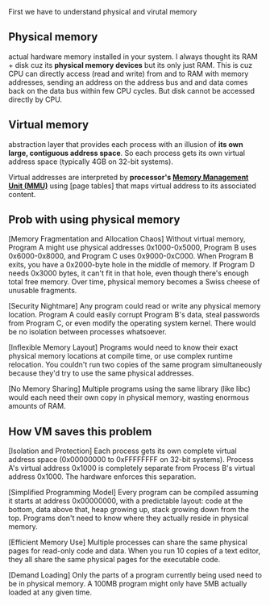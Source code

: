 First we have to understand physical and virutal memory

## Physical memory
actual hardware memory installed in your system. I always thought its RAM + disk cuz its **physical memory devices** but its only
just RAM. This is cuz CPU can directly access (read and write) from and to RAM with memory addresses, sending an address on the address bus and 
and data comes back on the data bus within few CPU cycles. But disk cannot be accessed directly by CPU.

## Virtual memory
abstraction layer that provides each process with an illusion of **its own large, contiguous address space**. So each process gets its own 
virtual address space (typically 4GB on 32-bit systems).

Virtual addresses are interpreted by **processor's [Memory Management Unit (MMU)](https://github.com/brian6484/CSKnowledge/blob/main/Operating%20System/Linux/Memory%20Management%20Unit%20(MMU).md)** using [page tables] that maps virtual address to its associated content.

## Prob with using physical memory
[Memory Fragmentation and Allocation Chaos]
Without virtual memory, Program A might use physical addresses 0x1000-0x5000, Program B uses 0x6000-0x8000, and Program C uses 0x9000-0xC000. When Program B exits, you have a 0x2000-byte hole in the middle of memory. If Program D needs 0x3000 bytes, it can't fit in that hole, even though there's enough total free memory. Over time, physical memory becomes a Swiss cheese of unusable fragments.

[Security Nightmare]
Any program could read or write any physical memory location. Program A could easily corrupt Program B's data, steal passwords from Program C, or even modify the operating system kernel. There would be no isolation between processes whatsoever.

[Inflexible Memory Layout]
Programs would need to know their exact physical memory locations at compile time, or use complex runtime relocation. You couldn't run two copies of the same program simultaneously because they'd try to use the same physical addresses.

[No Memory Sharing]
Multiple programs using the same library (like libc) would each need their own copy in physical memory, wasting enormous amounts of RAM.

## How VM saves this problem
[Isolation and Protection]
Each process gets its own complete virtual address space (0x00000000 to 0xFFFFFFFF on 32-bit systems). Process A's virtual address 0x1000 is completely separate from Process B's virtual address 0x1000. The hardware enforces this separation.

[Simplified Programming Model]
Every program can be compiled assuming it starts at address 0x00000000, with a predictable layout: code at the bottom, data above that, heap growing up, stack growing down from the top. Programs don't need to know where they actually reside in physical memory.

[Efficient Memory Use]
Multiple processes can share the same physical pages for read-only code and data. When you run 10 copies of a text editor, they all share the same physical pages for the executable code.

[Demand Loading]
Only the parts of a program currently being used need to be in physical memory. A 100MB program might only have 5MB actually loaded at any given time.
